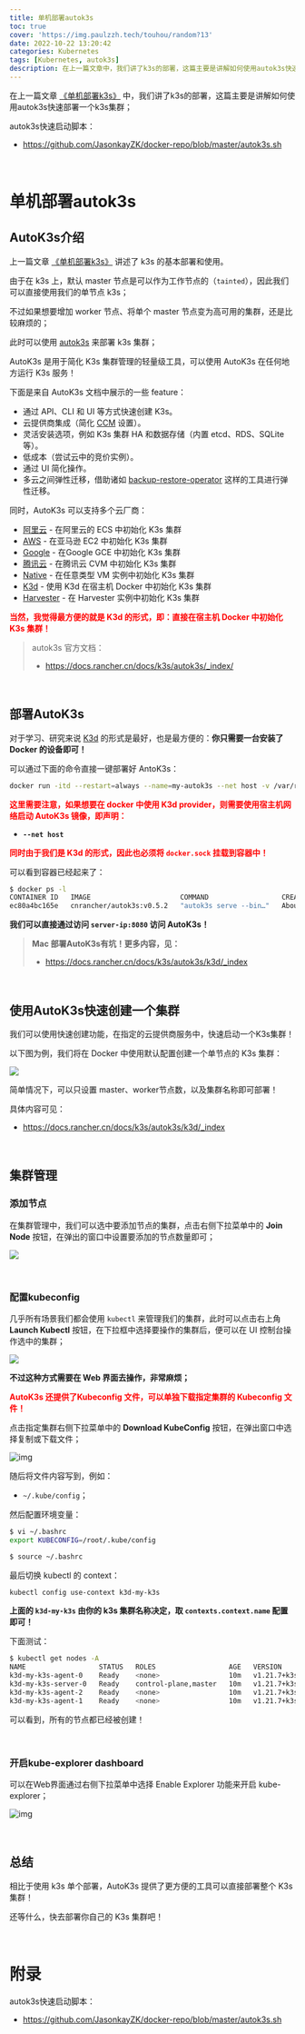 ```yaml
---
title: 单机部署autok3s
toc: true
cover: 'https://img.paulzzh.tech/touhou/random?13'
date: 2022-10-22 13:20:42
categories: Kubernetes
tags: [Kubernetes, autok3s]
description: 在上一篇文章中，我们讲了k3s的部署，这篇主要是讲解如何使用autok3s快速部署一个k3s集群；
---
```


在上一篇文章 [《单机部署k3s》](https://jasonkayzk.github.io/2022/10/21/单机部署k3s/) 中，我们讲了k3s的部署，这篇主要是讲解如何使用autok3s快速部署一个k3s集群；

autok3s快速启动脚本：

-   https://github.com/JasonkayZK/docker-repo/blob/master/autok3s.sh

<br/>

<!--more-->

# **单机部署autok3s**

## **AutoK3s介绍**

上一篇文章 [《单机部署k3s》](https://jasonkayzk.github.io/2022/10/21/单机部署k3s/) 讲述了 k3s 的基本部署和使用。

由于在 k3s 上，默认 master 节点是可以作为工作节点的（`tainted`），因此我们可以直接使用我们的单节点 k3s；

不过如果想要增加 worker 节点、将单个 master 节点变为高可用的集群，还是比较麻烦的；

此时可以使用 [autok3s](https://github.com/cnrancher/autok3s) 来部署 k3s 集群；

AutoK3s 是用于简化 K3s 集群管理的轻量级工具，可以使用 AutoK3s 在任何地方运行 K3s 服务！

下面是来自 AutoK3s 文档中展示的一些 feature：

-   通过 API、CLI 和 UI 等方式快速创建 K3s。
-   云提供商集成（简化 [CCM](https://kubernetes.io/docs/concepts/architecture/cloud-controller) 设置）。
-   灵活安装选项，例如 K3s 集群 HA 和数据存储（内置 etcd、RDS、SQLite 等）。
-   低成本（尝试云中的竞价实例）。
-   通过 UI 简化操作。
-   多云之间弹性迁移，借助诸如 [backup-restore-operator](https://github.com/rancher/backup-restore-operator) 这样的工具进行弹性迁移。

同时，AutoK3s 可以支持多个云厂商：

-   [阿里云](https://docs.rancher.cn/docs/k3s/autok3s/alibaba/_index) - 在阿里云的 ECS 中初始化 K3s 集群
-   [AWS](https://docs.rancher.cn/docs/k3s/autok3s/aws/_index) - 在亚马逊 EC2 中初始化 K3s 集群
-   [Google](https://docs.rancher.cn/docs/k3s/autok3s/google/_index) - 在Google GCE 中初始化 K3s 集群
-   [腾讯云](https://docs.rancher.cn/docs/k3s/autok3s/tencent/_index) - 在腾讯云 CVM 中初始化 K3s 集群
-   [Native](https://docs.rancher.cn/docs/k3s/autok3s/native/_index) - 在任意类型 VM 实例中初始化 K3s 集群
-   [K3d](https://docs.rancher.cn/docs/k3s/autok3s/k3d/_index) - 使用 K3d 在宿主机 Docker 中初始化 K3s 集群
-   [Harvester](https://docs.rancher.cn/docs/k3s/autok3s/harvester/_index) - 在 Harvester 实例中初始化 K3s 集群

<font color="#f00">**当然，我觉得最方便的就是 K3d 的形式，即：直接在宿主机 Docker 中初始化 K3s 集群！**</font>

>   autok3s 官方文档：
>
>   -   https://docs.rancher.cn/docs/k3s/autok3s/_index/

<br/>

## **部署AutoK3s**

对于学习、研究来说 [K3d](https://docs.rancher.cn/docs/k3s/autok3s/k3d/_index) 的形式是最好，也是最方便的：**你只需要一台安装了 Docker 的设备即可！**

可以通过下面的命令直接一键部署好 AntoK3s：

```bash
docker run -itd --restart=always --name=my-autok3s --net host -v /var/run/docker.sock:/var/run/docker.sock cnrancher/autok3s:v0.5.2
```

<font color="#f00">**这里需要注意，如果想要在 docker 中使用 K3d provider，则需要使用宿主机网络启动 AutoK3s 镜像，即声明：**</font>

-   **`--net host`**

<font color="#f00">**同时由于我们是 K3d 的形式，因此也必须将 `docker.sock` 挂载到容器中！**</font>

可以看到容器已经起来了：

```bash
$ docker ps -l
CONTAINER ID   IMAGE                      COMMAND                  CREATED              STATUS              PORTS     NAMES
ec80a4bc165e   cnrancher/autok3s:v0.5.2   "autok3s serve --bin…"   About a minute ago   Up About a minute             my-autok3s
```

**我们可以直接通过访问 `server-ip:8080` 访问 AutoK3s！**

>   **Mac 部署AutoK3s有坑！更多内容，见：**
>
>   -   https://docs.rancher.cn/docs/k3s/autok3s/k3d/_index

<br/>

## **使用AutoK3s快速创建一个集群**

我们可以使用快速创建功能，在指定的云提供商服务中，快速启动一个K3s集群！

以下图为例，我们将在 Docker 中使用默认配置创建一个单节点的 K3s 集群：

![](https://docs.rancher.cn/assets/images/quick-start-k3d-adfefb922df43268344eb61a2644e0f1.png)

简单情况下，可以只设置 master、worker节点数，以及集群名称即可部署！

具体内容可见：

-   https://docs.rancher.cn/docs/k3s/autok3s/k3d/_index

<br/>

## **集群管理**

### **添加节点**

在集群管理中，我们可以选中要添加节点的集群，点击右侧下拉菜单中的 **Join Node** 按钮，在弹出的窗口中设置要添加的节点数量即可；

![](https://docs.rancher.cn/assets/images/join-nodes-9fecfbf80d26c6b96e1520bac2aacae9.png)

<br/>

### **配置kubeconfig**

几乎所有场景我们都会使用 `kubectl` 来管理我们的集群，此时可以点击右上角 **Launch Kubectl** 按钮，在下拉框中选择要操作的集群后，便可以在 UI 控制台操作选中的集群；

![](https://docs.rancher.cn/assets/images/launch-kubectl-5cef4dd0d43db3a880b7ce5dffc06598.png)

**不过这种方式需要在 Web 界面去操作，非常麻烦；**

<font color="#f00">**AutoK3s 还提供了Kubeconfig 文件，可以单独下载指定集群的 Kubeconfig 文件！**</font>

点击指定集群右侧下拉菜单中的 **Download KubeConfig** 按钮，在弹出窗口中选择复制或下载文件；

![img](https://docs.rancher.cn/assets/images/download-kubeconfig-bc9db3f6e2dfbb9e27fb513e08a8157b.png)

随后将文件内容写到，例如：

-   `~/.kube/config`；

然后配置环境变量：

```bash
$ vi ~/.bashrc
export KUBECONFIG=/root/.kube/config

$ source ~/.bashrc
```

最后切换 kubectl 的 context：

```bash
kubectl config use-context k3d-my-k3s
```

**上面的 `k3d-my-k3s` 由你的 k3s 集群名称决定，取 `contexts.context.name` 配置即可！**

下面测试：

```bash
$ kubectl get nodes -A
NAME                  STATUS   ROLES                  AGE   VERSION
k3d-my-k3s-agent-0    Ready    <none>                 10m   v1.21.7+k3s1
k3d-my-k3s-server-0   Ready    control-plane,master   10m   v1.21.7+k3s1
k3d-my-k3s-agent-2    Ready    <none>                 10m   v1.21.7+k3s1
k3d-my-k3s-agent-1    Ready    <none>                 10m   v1.21.7+k3s1
```

可以看到，所有的节点都已经被创建！

<br/>

### **开启kube-explorer dashboard**

可以在Web界面通过右侧下拉菜单中选择 Enable Explorer 功能来开启 kube-explorer；

![img](https://docs.rancher.cn/assets/images/enable-kube-explorer-9440323ea3404319e17032ed8f556c51.png)

<br/>

## **总结**

相比于使用 k3s 单个部署，AutoK3s 提供了更方便的工具可以直接部署整个 K3s 集群！

还等什么，快去部署你自己的 K3s 集群吧！

<br/>

# **附录**

autok3s快速启动脚本：

-   https://github.com/JasonkayZK/docker-repo/blob/master/autok3s.sh


<br/>
